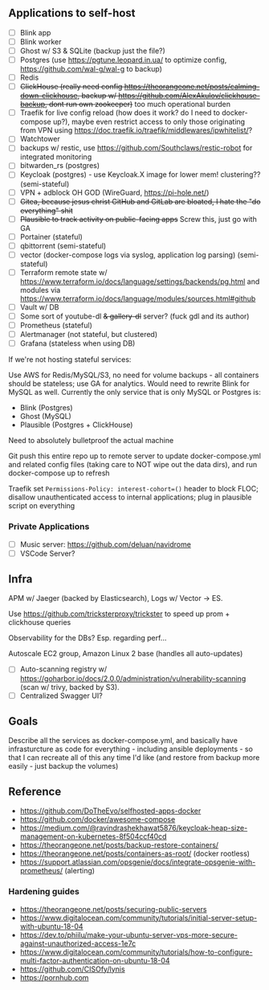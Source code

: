## Applications to self-host

- [ ] Blink app
- [ ] Blink worker
- [ ] Ghost w/ S3 & SQLite (backup just the file?)
- [ ] Postgres (use https://pgtune.leopard.in.ua/ to optimize config, https://github.com/wal-g/wal-g to backup)
- [ ] Redis
- [ ] ~~ClickHouse (really need config https://theorangeone.net/posts/calming-down-clickhouse, backup w/ https://github.com/AlexAkulov/clickhouse-backup, dont run own zookeeper)~~ too much operational burden
- [ ] Traefik for live config reload (how does it work? do I need to docker-compose up?), maybe even restrict access to only those originating from VPN using https://doc.traefik.io/traefik/middlewares/ipwhitelist/?
- [ ] Watchtower
- [ ] backups w/ restic, use https://github.com/Southclaws/restic-robot for integrated monitoring
- [ ] bitwarden_rs (postgres)
- [ ] Keycloak (postgres) - use Keycloak.X image for lower mem! clustering?? (semi-stateful)
- [ ] VPN + adblock OH GOD (WireGuard, https://pi-hole.net/)
- [ ] ~~Gitea, because jesus christ GitHub and GitLab are bloated, I hate the "do everything" shit~~
- [ ] ~~Plausible to track activity on public-facing apps~~ Screw this, just go with GA
- [ ] Portainer (stateful)
- [ ] qbittorrent (semi-stateful)
- [ ] vector (docker-compose logs via syslog, application log parsing) (semi-stateful)
- [ ] Terraform remote state w/ https://www.terraform.io/docs/language/settings/backends/pg.html and modules via https://www.terraform.io/docs/language/modules/sources.html#github
- [ ] Vault w/ DB
- [ ] Some sort of youtube-dl ~~& gallery-dl~~ server? (fuck gdl and its author)
- [ ] Prometheus (stateful)
- [ ] Alertmanager (not stateful, but clustered)
- [ ] Grafana (stateless when using DB)

If we're not hosting stateful services:

Use AWS for Redis/MySQL/S3, no need for volume backups - all containers should be stateless; use GA for analytics. Would need to rewrite Blink for MySQL as well. Currently the only service that is only MySQL or Postgres is:
- Blink (Postgres)
- Ghost (MySQL)
- Plausible (Postgres + ClickHouse)

Need to absolutely bulletproof the actual machine

Git push this entire repo up to remote server to update docker-compose.yml and related config files (taking care to NOT wipe out the data dirs), and run docker-compose up to refresh

Traefik set `Permissions-Policy: interest-cohort=()` header to block FLOC; disallow unauthenticated access to internal applications; plug in plausible script on everything

### Private Applications
- [ ] Music server: https://github.com/deluan/navidrome
- [ ] VSCode Server?

## Infra

APM w/ Jaeger (backed by Elasticsearch), Logs w/ Vector -> ES.

Use https://github.com/tricksterproxy/trickster to speed up prom + clickhouse queries

Observability for the DBs? Esp. regarding perf...

Autoscale EC2 group, Amazon Linux 2 base (handles all auto-updates)

- [ ] Auto-scanning registry w/ https://goharbor.io/docs/2.0.0/administration/vulnerability-scanning (scan w/ trivy, backed by S3).
- [ ] Centralized Swagger UI?

## Goals
Describe all the services as docker-compose.yml, and basically have infrasturcture as code for everything - including ansible deployments - so that I can recreate all of this any time I'd like (and restore from backup more easily - just backup the volumes)

## Reference
- https://github.com/DoTheEvo/selfhosted-apps-docker
- https://github.com/docker/awesome-compose
- https://medium.com/@ravindrashekhawat5876/keycloak-heap-size-management-on-kubernetes-8f504ccf40cd
- https://theorangeone.net/posts/backup-restore-containers/
- https://theorangeone.net/posts/containers-as-root/ (docker rootless)
- https://support.atlassian.com/opsgenie/docs/integrate-opsgenie-with-prometheus/ (alerting)

### Hardening guides
- https://theorangeone.net/posts/securing-public-servers
- https://www.digitalocean.com/community/tutorials/initial-server-setup-with-ubuntu-18-04
- https://dev.to/phiilu/make-your-ubuntu-server-vps-more-secure-against-unauthorized-access-1e7c
- https://www.digitalocean.com/community/tutorials/how-to-configure-multi-factor-authentication-on-ubuntu-18-04
- https://github.com/CISOfy/lynis
- https://pornhub.com
